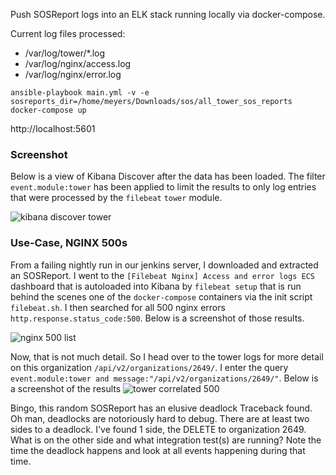 Push SOSReport logs into an ELK stack running locally via docker-compose.

Current log files processed:
* /var/log/tower/*.log
* /var/log/nginx/access.log
* /var/log/nginx/error.log

```
ansible-playbook main.yml -v -e sosreports_dir=/home/meyers/Downloads/sos/all_tower_sos_reports
docker-compose up
```
http://localhost:5601

### Screenshot
Below is a view of Kibana Discover after the data has been loaded. The filter
`event.module:tower` has been applied to limit the results to only log entries
that were processed by the `filebeat` `tower` module.

![kibana discover tower](../assets/kibana_tower_discover.png?raw=true)


### Use-Case, NGINX 500s

From a failing nightly run in our jenkins server, I downloaded and extracted 
an SOSReport. I went to the `[Filebeat Nginx] Access and error logs ECS`
dashboard that is autoloaded into Kibana by `filebeat setup` that is run behind
the scenes one of the `docker-compose` containers via the init script `filebeat.sh`. 
I then searched for all 500 nginx errors `http.response.status_code:500`. Below 
is a screenshot of those results.

![nginx 500 list](../assets/kibana_nginx_500.png?raw=true)

Now, that is not much detail. So I head over to the tower logs for more detail
on this organization `/api/v2/organizations/2649/`. I enter the query 
`event.module:tower and message:"/api/v2/organizations/2649/"`. Below is a screenshot
of the results
![tower correlated 500](../assets/kibana_tower_500.png?raw=true)

Bingo, this random SOSReport has an elusive deadlock Traceback found. Oh man,
deadlocks are notoriously hard to debug. There are at least two sides to a deadlock.
I've found 1 side, the DELETE to organization 2649. What is on the other side and
what integration test(s) are running? Note the time the deadlock happens and look
at all events happening during that time.
